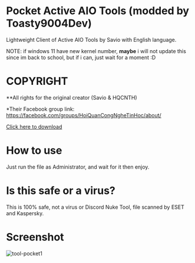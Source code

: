 # Pocket Active AIO Tools (modded by Toasty9004Dev)

Lightweight Client of Active AIO Tools by Savio with English language.

NOTE: if windows 11 have new kernel number, **maybe** i will not update this since im back to school, but if i can, just wait for a moment :D

# COPYRIGHT

**All rights for the original creator (Savio & HQCNTH)

*Their Facebook group link: https://facebook.com/groups/HoiQuanCongNgheTinHoc/about/

[Click here to download](https://github.com/Toasty9004Dev/PocketActiveAIOTools/releases/download/1.0-light/PocketActiveAIOTools.cmd)

# How to use

Just run the file as Administrator, and wait for it then enjoy.

# Is this safe or a virus?

This is 100% safe, not a virus or Discord Nuke Tool, file scanned by ESET and Kaspersky.

# Screenshot

![tool-pocket1](https://cdn.discordapp.com/attachments/953969089179701268/959997286333698048/unknown.png)
